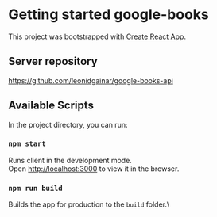# Getting started google-books

This project was bootstrapped with [Create React App](https://github.com/facebook/create-react-app).

## Server repository
https://github.com/leonidgainar/google-books-api


## Available Scripts

In the project directory, you can run:

### `npm start`

Runs client in the development mode.\
Open [http://localhost:3000](http://localhost:3000) to view it in the browser.


### `npm run build`

Builds the app for production to the `build` folder.\
